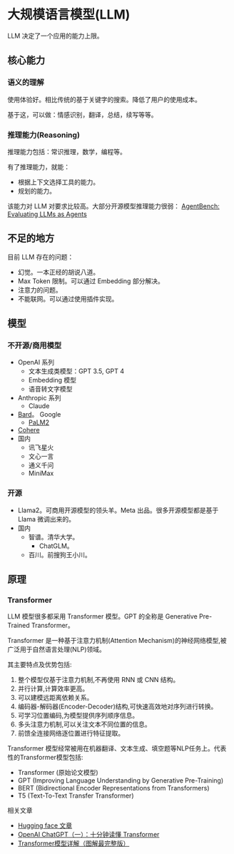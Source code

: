 # 大规模语言模型(LLM)
LLM 决定了一个应用的能力上限。

## 核心能力
### 语义的理解
使用体验好。相比传统的基于关键字的搜索。降低了用户的使用成本。

基于这，可以做：情感识别，翻译，总结，续写等等。

### 推理能力(Reasoning)
推理能力包括：常识推理，数学，编程等。

有了推理能力，就能：
* 根据上下文选择工具的能力。
* 规划的能力。

该能力对 LLM 对要求比较高。大部分开源模型推理能力很弱： [AgentBench: Evaluating LLMs as Agents](https://arxiv.org/abs/2308.03688)

## 不足的地方
目前 LLM 存在的问题：
* 幻觉。一本正经的胡说八道。
* Max Token 限制。可以通过 Embedding 部分解决。
* 注意力的问题。
* 不能联网。可以通过使用插件实现。

## 模型
### 不开源/商用模型
* OpenAI 系列
  * 文本生成类模型：GPT 3.5, GPT 4
  * Embedding 模型
  * 语音转文字模型
* Anthropic 系列
  * Claude
* [Bard](https://bard.google.com/)。 Google
  * [PaLM2](https://ai.google/discover/palm2/)
* [Cohere](https://cohere.com/)
* 国内
  * 讯飞星火
  * 文心一言
  * 通义千问
  * MiniMax

### 开源
* Llama2。可商用开源模型的领头羊。Meta 出品。很多开源模型都是基于 Llama 微调出来的。
* 国内
  * 智谱。清华大学。
    * ChatGLM。
  * 百川。前搜狗王小川。

## 原理
### Transformer
LLM 模型很多都采用 Transformer 模型。GPT 的全称是 Generative Pre-Trained Transformer。

Transformer 是一种基于注意力机制(Attention Mechanism)的神经网络模型,被广泛用于自然语言处理(NLP)领域。

其主要特点及优势包括:

1. 整个模型仅基于注意力机制,不再使用 RNN 或 CNN 结构。
2. 并行计算,计算效率更高。
3. 可以建模远距离依赖关系。
4. 编码器-解码器(Encoder-Decoder)结构,可快速高效地对序列进行转换。
5. 可学习位置编码,为模型提供序列顺序信息。
6. 多头注意力机制,可以关注文本不同位置的信息。
7. 前馈全连接网络逐位置进行特征提取。

Transformer 模型经常被用在机器翻译、文本生成、填空题等NLP任务上。代表性的Transformer模型包括:

* Transformer (原始论文模型)
* GPT (Improving Language Understanding by Generative Pre-Training)
* BERT (Bidirectional Encoder Representations from Transformers)
* T5 (Text-To-Text Transfer Transformer)

相关文章
* [Hugging face 文章](https://huggingface.co/learn/nlp-course/zh-CN/chapter1/1?fw=pt)
* [OpenAI ChatGPT（一）：十分钟读懂 Transformer](https://zhuanlan.zhihu.com/p/600773858)
* [Transformer模型详解（图解最完整版）](https://zhuanlan.zhihu.com/p/338817680)

